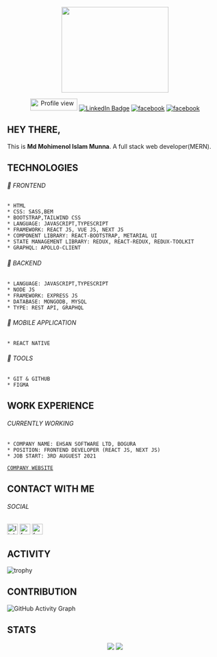 
<p align="center"><img src="https://user-images.githubusercontent.com/60900771/174942929-c00baf97-6031-4dab-8dfb-2483de87b1d5.png" width="250" height="200"/></p>

<p align="center">
  <img src="https://gpvc.arturio.dev/Mohimenol-Islam-Munna" alt="Profile view" height="28" width="110">
<a id="linkedn-link" target="_blank" href="https://www.linkedin.com/in/mohimenol-munna-a54167132/"><img src="https://img.shields.io/badge/LinkedIn-blue?style=for-the-badge&logo=linkedin&logoColor=white" alt="LinkedIn Badge"></a>
  <a id="facebook-link" target="_blank" href="https://www.facebook.com/mohimenol.munna"><img src='https://img.shields.io/badge/Facebook-1877F2?style=for-the-badge&logo=facebook&logoColor=white' alt='facebook'></a>
  <a id="twitter-link" target="_blank" href="https://www.facebook.com/mohimenol.munna"><img src='https://img.shields.io/badge/Twitter-1DA1F2?style=for-the-badge&logo=twitter&logoColor=white' alt='facebook'></a>
</p>

## HEY THERE,

This is <b>Md Mohimenol Islam Munna</b>. A full stack web developer(MERN).</br>

##
## TECHNOLOGIES

  ###### :radio_button: FRONTEND
  
    * HTML 
    * CSS: SASS,BEM
    * BOOTSTRAP,TAILWIND CSS
    * LANGUAGE: JAVASCRIPT,TYPESCRIPT
    * FRAMEWORK: REACT JS, VUE JS, NEXT JS
    * COMPONENT LIBRARY: REACT-BOOTSTRAP, METARIAL UI
    * STATE MANAGEMENT LIBRARY: REDUX, REACT-REDUX, REDUX-TOOLKIT
    * GRAPHQL: APOLLO-CLIENT
    

  ###### :radio_button: BACKEND
  
    * LANGUAGE: JAVASCRIPT,TYPESCRIPT
    * NODE JS
    * FRAMEWORK: EXPRESS JS
    * DATABASE: MONGODB, MYSQL 
    * TYPE: REST API, GRAPHQL
    
    
  ###### :radio_button: MOBILE APPLICATION
  
    * REACT NATIVE
    
    
  ###### :radio_button: TOOLS
  
    * GIT & GITHUB
    * FIGMA 
    
    
## WORK EXPERIENCE

  ###### CURRENTLY WORKING
  
    * COMPANY NAME: EHSAN SOFTWARE LTD, BOGURA
    * POSITION: FRONTEND DEVELOPER (REACT JS, NEXT JS)
    * JOB START: 3RD AUGUEST 2021
    
   [`COMPANY WEBSITE`](https://ehsansoftware.com/)
   
<!--  ###### PREVIOUS COMPANY  -->
    


## CONTACT WITH ME

<!-- ##### PORTFOLIO  -->

###### SOCIAL

[<img src='https://cdn.jsdelivr.net/npm/simple-icons@3.0.1/icons/linkedin.svg' alt='linkedin' height='25'>](https://www.linkedin.com/in/mohimenol-munna-a54167132/)
[<img src='https://cdn.jsdelivr.net/npm/simple-icons@3.0.1/icons/facebook.svg' alt='facebook' height='25'>](https://www.facebook.com/mohimenol.munna) 
[<img src='https://cdn.jsdelivr.net/npm/simple-icons@3.0.1/icons/twitter.svg' alt='facebook' height='25'>](https://www.facebook.com/mohimenol.munna) 


## ACTIVITY 

![trophy](https://github-profile-trophy.vercel.app/?username=Mohimenol-Islam-Munna&count_private=true&theme=algolia&column=8&margin-w=30)


## CONTRIBUTION 

![GitHub Activity Graph](https://activity-graph.herokuapp.com/graph?username=Mohimenol-Islam-Munna&count_private=true&theme=react-dark&background=ff0000&line=8a2be2)  


## STATS

<p align="center">
  <img src="https://github-readme-stats.vercel.app/api?username=Mohimenol-Islam-Munna&show_icons=true&count_private=true&theme=dark&background=000000" />
  <img src="https://github-readme-streak-stats.herokuapp.com/?user=Mohimenol-Islam-Munna&theme=dark&background=000000" />
</>


